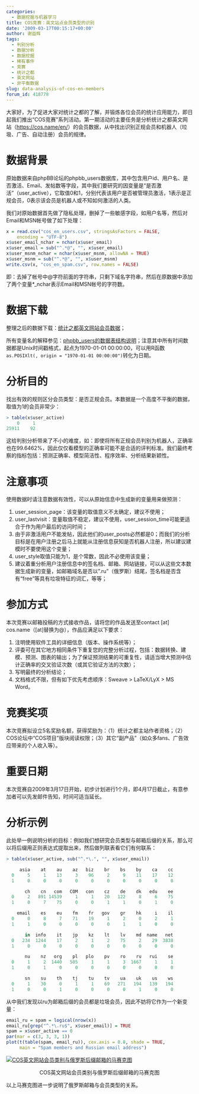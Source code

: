 ```yaml
---
categories:
  - 数据挖掘与机器学习
title: COS竞赛：英文站点会员类型的识别
date: '2009-03-17T00:15:17+00:00'
author: 谢益辉
tags:
  - 判别分析
  - 数据分析
  - 数据挖掘
  - 稀有事件
  - 竞赛
  - 统计之都
  - 英文网站
  - 非平衡数据
slug: data-analysis-of-cos-en-members
forum_id: 418778
---
```


大家好，为了促进大家对统计之都的了解，并锻炼各位会员的统计应用能力，即日起我们推出“COS竞赛”系列活动。第一期活动的主要任务是分析统计之都英文网站（<https://cos.name/en/>）的会员数据，从中找出识别正规会员和机器人（垃圾、广告、自动注册）会员的规律。
<!--more-->

# 数据背景

原始数据来自phpBB论坛的phpbb\_users数据库，其中包含用户id、用户名、是否激活、Email、发帖数等字段，其中我们要研究的因变量是“是否激活”（user\_active），它取值0和1，分别代表该用户是否被管理员激活，1表示是正规会员，0表示该会员是机器人或不知如何激活的人类。

我们对原始数据首先做了隐私处理，删掉了一些敏感字段，如用户名等，然后对Email和MSN帐号做了如下处理：

```r
x = read.csv("cos_en_users.csv", stringsAsFactors = FALSE,
    encoding = "UTF-8")
x$user_email_nchar = nchar(x$user_email)
x$user_email = sub("^.*@", "", x$user_email)
x$user_msnm_nchar = nchar(x$user_msnm, allowNA = TRUE)
x$user_msnm = sub("^.*@", "", x$user_msnm)
write.csv(x, "cos_en_spam.csv", row.names = FALSE)
```

即：去掉了帐号中@字符前面的字符串，只剩下域名字符串，然后在原数据中添加了两个变量*\_nchar表示Email和MSN帐号的字符数。

# 数据下载

整理之后的数据下载：[统计之都英文网站会员数据](https://uploads.cosx.org/2009/03/cos_en_spamcsv.gz)；

所有变量名的解释参见：[phpbb_users的数据表结构说明](http://www.phpbbdoctor.com/doc_columns.php?id=24 "http://www.phpbbdoctor.com/doc_columns.php?id=24")；注意其中所有时间数据都是Unix时间戳格式，起点为1970-01-01 00:00:00，可以用R函数`as.POSIXlt(, origin = "1970-01-01 00:00:00")`转化为日期。

# 分析目的

找出有效的规则区分会员类型：是否正规会员。本数据是一个高度不平衡的数据，取值为1的会员非常少：

```r
> table(x$user_active)
    0     1
25911    92
```

这给判别分析带来了不小的难度，如：即使将所有正规会员判别为机器人，正确率也在99.6462%，因此仅仅看模型的正确率可能不是合适的评判标准。我们最终考察的指标包括：预测正确率、模型简洁性、程序效率、分析结果新颖性。

# 注意事项

使用数据时请注意数据有效性，可以从原始信息中生成新的变量用来做预测：

1. user\_session\_page：该变量的取值意义不太确定，建议不使用；
1. user\_lastvisit：变量取值不稳定，建议不使用，user\_session_time可能更适合于作为用户最后的访问时间；
1. 由于非激活用户不能发帖，因此他们的user_posts必然都是0；而我们的分析目标是在用户注册之后马上就能从注册信息获知是否机器人注册，所以建议建模时不要使用这个变量；
1. user_style取值只能为1，是个常数，因此不必使用该变量；
1. 建议着重分析用户注册信息中的签名档、邮箱、网站链接，可以从这些文本数据生成新的变量，如邮箱域名是否以”.ru”（俄罗斯）结尾，签名档是否含有“free”等具有垃圾特征的词汇，等等；

# 参加方式

本次竞赛以邮箱投稿的方式接收作品，请将您的作品发送至contact [at] cos.name（[at]替换为@），作品应满足以下要求：

1. 注明使用软件工具的详细信息（版本、操作系统等）；
1. 评委可在其它地方相同条件下重复您的完整分析过程，包括：数据转换、建模、预测、图表的输出；为了保证预测结果的可重复性，请适当增大预测中估计正确率的交叉验证次数（或其它验证方法的次数）；
1. 写明最终的分析结论；
1. 文档格式不限，但有如下优先考虑顺序：Sweave > LaTeX/LyX > MS Word。

# 竞赛奖项

本次竞赛拟设立5名奖励名额，获得奖励为：（1）统计之都主站作者资格；（2）COS论坛中“COS项目”版块阅读权限；（3）其它“副产品”（如众多fans、广告效应带来的个人收入等）。

# 重要日期

本次竞赛自2009年3月17日开始，初步计划进行1个月，即4月17日截止，有意参加者可以先发邮件告知，时间可适当延长。

# 分析示例

此处举一例说明分析的目标：例如我们想研究会员类型与邮箱后缀的关系，那么可以将后缀用正则表达式提取出来，然后做列联表看它们有何联系：

```r
> table(x$user_active, sub("^.*\.", "", x$user_email))

     asia    at    au    az   biz    br    bs    by    ca    cc
  0     5     1    13     3    96     2     9    11    17    12
  1     0     0     0     0     0     0     0     0     0     0

       ch    cn   com   COM   con    cz    de    dk   edu    ee
  0     2   891 14539     1     1    20   122     8     6    75
  1     0     7    75     0     0     1     1     0     1     0

    email    es    eu    fm    fr   gov    gr    hk     i    il
  0     0     8     7    71    19     1     2     0     2     1
  1     1     0     0     0     0     0     1     1     0     0

       in  info    it    jp    kz    lt    lv    md  name   net
  0   234  1244    17     2     1     2    75     2    29  3838
  1     0     0     0     0     0     0     0     0     0     0

       nu    nz   org    pl   plo    pv    ro    ru   rui    se
  0     1     2  1440   505     1     1     3  1667     1     1
  1     0     1     0     0     0     0     0     0     0     0

       sn    su    th    tj    tu    tv    ua    uk    us    ws
  0     1    30     0     1     1    69   271   194   139   194
  1     0     0     1     0     0     0     0     1     0     0
```

从中我们发现以ru为邮箱后缀的会员都是垃圾会员，因此不妨将它作为一个新变量：

```r
email_ru = spam = logical(nrow(x))
email_ru[grep("^.*\.ru$", x$user_email)] = TRUE
spam = x$user_active == 0
par(mar = c(3, 3, 3, 1))
plot(t(table(spam, email_ru)), cex.axis = 0.8, shade = TRUE,
     main = "Spam members and Russian email address")
```

[![COS英文网站会员类别与俄罗斯后缀邮箱的马赛克图](https://uploads.cosx.org/2009/03/cos_en_spam_mosaicplot.png "COS英文网站会员类别与俄罗斯后缀邮箱的马赛克图")](/2009/03/data-analysis-of-cos-en-members/)
<p style="text-align: center;">COS英文网站会员类别与俄罗斯后缀邮箱的马赛克图</p>

以上马赛克图进一步说明了俄罗斯邮箱与会员类型的关系。

